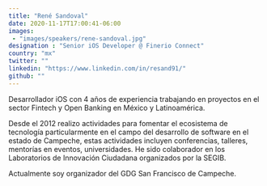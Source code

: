 ```yaml
---
title: "René Sandoval"
date: 2020-11-17T17:00:41-06:00
images:
 - "images/speakers/rene-sandoval.jpg"
designation : "Senior iOS Developer @ Finerio Connect"
country: "mx"
twitter: ""
linkedin: "https://www.linkedin.com/in/resand91/"
github: ""
---
```


Desarrollador iOS con 4 años de experiencia trabajando en proyectos en el sector Fintech y Open Banking en México y Latinoamérica.

Desde el 2012 realizo actividades para fomentar el ecosistema de tecnología particularmente en el campo del desarrollo de software en el estado de Campeche, estas actividades incluyen conferencias, talleres, mentorías en eventos, universidades. He sido colaborador en los Laboratorios de Innovación Ciudadana organizados por la SEGIB.

Actualmente soy organizador del GDG San Francisco de Campeche.
